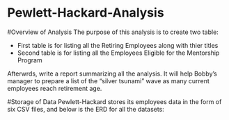 # Pewlett-Hackard-Analysis
#Overview of Analysis
The purpose of this analysis is to create two table:
* First table is for listing all the Retiring Employees along with thier titles
* Second table is for listing all the Employees Eligible for the Mentorship Program

Afterwrds, write a report summarizing all the analysis. It will help Bobby’s manager to prepare a list of the “silver tsunami” wave as many current employees reach retirement age.

#Storage of Data
Pewlett-Hackard stores its employees data in the form of six CSV files, and below is the ERD for all the datasets:
